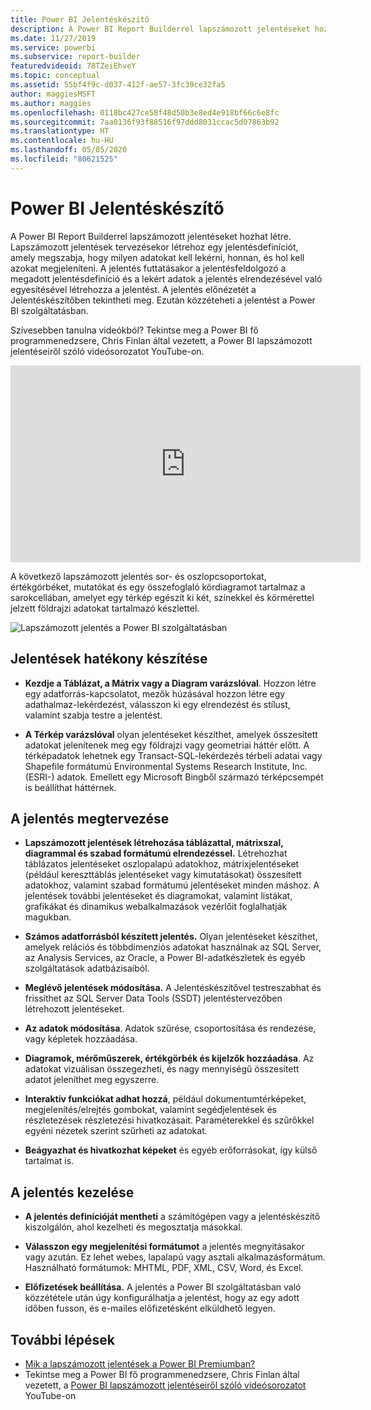 ```yaml
---
title: Power BI Jelentéskészítő
description: A Power BI Report Builderrel lapszámozott jelentéseket hozhat létre.
ms.date: 11/27/2019
ms.service: powerbi
ms.subservice: report-builder
featuredvideoid: 78TZeiEhveY
ms.topic: conceptual
ms.assetid: 55bf4f9c-d037-412f-ae57-3fc39ce32fa5
author: maggiesMSFT
ms.author: maggies
ms.openlocfilehash: 0118bc427ce58f48d50b3e8ed4e918bf66c6e8fc
ms.sourcegitcommit: 7aa0136f93f88516f97ddd8031ccac5d07863b92
ms.translationtype: HT
ms.contentlocale: hu-HU
ms.lasthandoff: 05/05/2020
ms.locfileid: "80621525"
---
```

# <a name="power-bi-report-builder"></a>Power BI Jelentéskészítő

 A Power BI Report Builderrel lapszámozott jelentéseket hozhat létre.  Lapszámozott jelentések tervezésekor létrehoz egy jelentésdefiníciót, amely megszabja, hogy milyen adatokat kell lekérni, honnan, és hol kell azokat megjeleníteni. A jelentés futtatásakor a jelentésfeldolgozó a megadott jelentésdefiníció és a lekért adatok a jelentés elrendezésével való egyesítésével létrehozza a jelentést. A jelentés előnézetét a Jelentéskészítőben tekintheti meg. Ezután közzéteheti a jelentést a Power BI szolgáltatásban.

Szívesebben tanulna videókból? Tekintse meg a Power BI fő programmenedzsere, Chris Finlan által vezetett, a Power BI lapszámozott jelentéseiről szóló videósorozatot YouTube-on.

<iframe width="560" height="315" src="https://www.youtube.com/embed/78TZeiEhveY?list=PLx7LcKtN_gq-JVzM6L8xNNxX7kts-KflJ" frameborder="0" allowfullscreen></iframe>

A következő lapszámozott jelentés sor- és oszlopcsoportokat, értékgörbéket, mutatókat és egy összefoglaló kördiagramot tartalmaz a sarokcellában, amelyet egy térkép egészít ki két, színekkel és körmérettel jelzett földrajzi adatokat tartalmazó készlettel.  

![Lapszámozott jelentés a Power BI szolgáltatásban](media/report-builder-power-bi/report-builder-get-started-paginated-report.png)

##  <a name="jump-start-report-creation"></a><a name="JumpStartReptCreation"></a> Jelentések hatékony készítése  
 
-   **Kezdje a Táblázat, a Mátrix vagy a Diagram varázslóval**. Hozzon létre egy adatforrás-kapcsolatot, mezők húzásával hozzon létre egy adathalmaz-lekérdezést, válasszon ki egy elrendezést és stílust, valamint szabja testre a jelentést.  
  
-   **A Térkép varázslóval** olyan jelentéseket készíthet, amelyek összesített adatokat jelenítenek meg egy földrajzi vagy geometriai háttér előtt. A térképadatok lehetnek egy Transact-SQL-lekérdezés térbeli adatai vagy Shapefile formátumú Environmental Systems Research Institute, Inc. (ESRI-) adatok. Emellett egy Microsoft Bingből származó térképcsempét is beállíthat háttérnek.  

##  <a name="design-your-report"></a><a name="DesignRept"></a> A jelentés megtervezése  
  
-   **Lapszámozott jelentések létrehozása táblázattal, mátrixszal, diagrammal és szabad formátumú elrendezéssel.** Létrehozhat táblázatos jelentéseket oszlopalapú adatokhoz, mátrixjelentéseket (például kereszttáblás jelentéseket vagy kimutatásokat) összesített adatokhoz, valamint szabad formátumú jelentéseket minden máshoz. A jelentések további jelentéseket és diagramokat, valamint listákat, grafikákat és dinamikus webalkalmazások vezérlőit foglalhatják magukban.  
  
-   **Számos adatforrásból készített jelentés.** Olyan jelentéseket készíthet, amelyek relációs és többdimenziós adatokat használnak az SQL Server, az Analysis Services, az Oracle, a Power BI-adatkészletek és egyéb szolgáltatások adatbázisaiból.  
  
-   **Meglévő jelentések módosítása.** A Jelentéskészítővel testreszabhat és frissíthet az SQL Server Data Tools (SSDT) jelentéstervezőben létrehozott jelentéseket.  
  
-   **Az adatok módosítása**. Adatok szűrése, csoportosítása és rendezése, vagy képletek hozzáadása.  

-   **Diagramok, mérőműszerek, értékgörbék és kijelzők hozzáadása**. Az adatokat vizuálisan összegezheti, és nagy mennyiségű összesített adatot jeleníthet meg egyszerre.  
  
-   **Interaktív funkciókat adhat hozzá**, például dokumentumtérképeket, megjelenítés/elrejtés gombokat, valamint segédjelentések és részletezések részletezési hivatkozásait. Paraméterekkel és szűrőkkel egyéni nézetek szerint szűrheti az adatokat.  
  
-   **Beágyazhat és hivatkozhat képeket** és egyéb erőforrásokat, így külső tartalmat is.  
  
##  <a name="manage-your-report"></a><a name="ManageRpt"></a> A jelentés kezelése  
  
-   **A jelentés definícióját mentheti** a számítógépen vagy a jelentéskészítő kiszolgálón, ahol kezelheti és megosztatja másokkal.  
  
-   **Válasszon egy megjelenítési formátumot** a jelentés megnyitásakor vagy azután. Ez lehet webes, lapalapú vagy asztali alkalmazásformátum. Használható formátumok: MHTML, PDF, XML, CSV, Word, és Excel.  
  
-   **Előfizetések beállítása.** A jelentés a Power BI szolgáltatásban való közzététele után úgy konfigurálhatja a jelentést, hogy az egy adott időben fusson, és e-mailes előfizetésként elküldhető legyen.  

## <a name="next-steps"></a>További lépések

- [Mik a lapszámozott jelentések a Power BI Premiumban?](paginated-reports-report-builder-power-bi.md)
- Tekintse meg a Power BI fő programmenedzsere, Chris Finlan által vezetett, a [Power BI lapszámozott jelentéseiről szóló videósorozatot](https://www.youtube.com/watch?v=78TZeiEhveY&list=PLx7LcKtN_gq-JVzM6L8xNNxX7kts-KflJ) YouTube-on